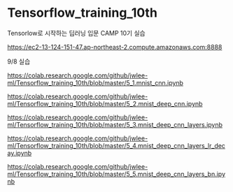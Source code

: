 # Tensorflow_training_10th
Tensorlow로 시작하는 딥러닝 입문 CAMP 10기 실습

https://ec2-13-124-151-47.ap-northeast-2.compute.amazonaws.com:8888


9/8 실습

https://colab.research.google.com/github/jwlee-ml/Tensorflow_training_10th/blob/master/5_1.mnist_cnn.ipynb

https://colab.research.google.com/github/jwlee-ml/Tensorflow_training_10th/blob/master/5_2.mnist_deep_cnn.ipynb

https://colab.research.google.com/github/jwlee-ml/Tensorflow_training_10th/blob/master/5_3.mnist_deep_cnn_layers.ipynb

https://colab.research.google.com/github/jwlee-ml/Tensorflow_training_10th/blob/master/5_4.mnist_deep_cnn_layers_lr_decay.ipynb

https://colab.research.google.com/github/jwlee-ml/Tensorflow_training_10th/blob/master/5_5.mnist_deep_cnn_layers_bn.ipynb
